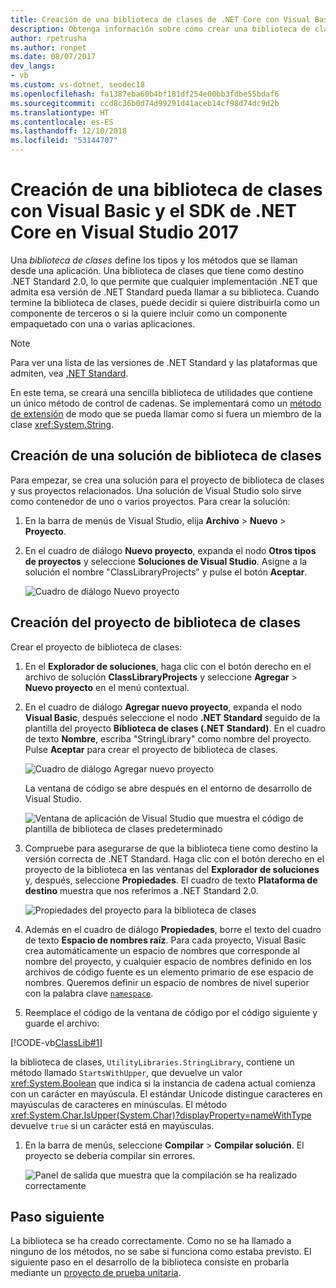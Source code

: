 ```yaml
---
title: Creación de una biblioteca de clases de .NET Core con Visual Basic en Visual Studio 2017
description: Obtenga información sobre cómo crear una biblioteca de clases de .NET Core escrita en Visual Basic con Visual Studio 2017
author: rpetrusha
ms.author: ronpet
ms.date: 08/07/2017
dev_langs:
- vb
ms.custom: vs-dotnet, seodec18
ms.openlocfilehash: fa1387eba60b4bf181df254e00bb3fdbe55bdaf6
ms.sourcegitcommit: ccd8c36b0d74d99291d41aceb14cf98d74dc9d2b
ms.translationtype: HT
ms.contentlocale: es-ES
ms.lasthandoff: 12/10/2018
ms.locfileid: "53144707"
---
```

# <a name="build-a-class-library-with-visual-basic-and-the-net-core-sdk-in-visual-studio-2017"></a>Creación de una biblioteca de clases con Visual Basic y el SDK de .NET Core en Visual Studio 2017

Una *biblioteca de clases* define los tipos y los métodos que se llaman desde una aplicación. Una biblioteca de clases que tiene como destino .NET Standard 2.0, lo que permite que cualquier implementación .NET que admita esa versión de .NET Standard pueda llamar a su biblioteca. Cuando termine la biblioteca de clases, puede decidir si quiere distribuirla como un componente de terceros o si la quiere incluir como un componente empaquetado con una o varias aplicaciones.

> [!NOTE]
> Para ver una lista de las versiones de .NET Standard y las plataformas que admiten, vea [.NET Standard](../../standard/net-standard.md).

En este tema, se creará una sencilla biblioteca de utilidades que contiene un único método de control de cadenas. Se implementará como un [método de extensión](../../visual-basic/programming-guide/language-features/procedures/extension-methods.md) de modo que se pueda llamar como si fuera un miembro de la clase <xref:System.String>.

## <a name="creating-a-class-library-solution"></a>Creación de una solución de biblioteca de clases

Para empezar, se crea una solución para el proyecto de biblioteca de clases y sus proyectos relacionados. Una solución de Visual Studio solo sirve como contenedor de uno o varios proyectos. Para crear la solución:

1. En la barra de menús de Visual Studio, elija **Archivo** > **Nuevo** > **Proyecto**.

1. En el cuadro de diálogo **Nuevo proyecto**, expanda el nodo **Otros tipos de proyectos** y seleccione **Soluciones de Visual Studio**. Asigne a la solución el nombre "ClassLibraryProjects" y pulse el botón **Aceptar**.

   ![Cuadro de diálogo Nuevo proyecto](./media/library-with-visual-studio/newproject.png)

## <a name="creating-the-class-library-project"></a>Creación del proyecto de biblioteca de clases

Crear el proyecto de biblioteca de clases:

1. En el **Explorador de soluciones**, haga clic con el botón derecho en el archivo de solución **ClassLibraryProjects** y seleccione **Agregar** > **Nuevo proyecto** en el menú contextual.

1. En el cuadro de diálogo **Agregar nuevo proyecto**, expanda el nodo **Visual Basic**, después seleccione el nodo **.NET Standard** seguido de la plantilla del proyecto **Biblioteca de clases (.NET Standard)**. En el cuadro de texto **Nombre**, escriba "StringLibrary" como nombre del proyecto. Pulse **Aceptar** para crear el proyecto de biblioteca de clases.

   ![Cuadro de diálogo Agregar nuevo proyecto](./media/vb-library-with-visual-studio/libproject.png)

   La ventana de código se abre después en el entorno de desarrollo de Visual Studio. 
 
   ![Ventana de aplicación de Visual Studio que muestra el código de plantilla de biblioteca de clases predeterminado](./media/vb-library-with-visual-studio/stringlibrary.png)

1. Compruebe para asegurarse de que la biblioteca tiene como destino la versión correcta de .NET Standard. Haga clic con el botón derecho en el proyecto de la biblioteca en las ventanas del **Explorador de soluciones** y, después, seleccione **Propiedades**. El cuadro de texto **Plataforma de destino** muestra que nos referimos a .NET Standard 2.0.

   ![Propiedades del proyecto para la biblioteca de clases](./media/library-with-visual-studio/properties.png)

1. Además en el cuadro de diálogo **Propiedades**, borre el texto del cuadro de texto **Espacio de nombres raíz**. Para cada proyecto, Visual Basic crea automáticamente un espacio de nombres que corresponde al nombre del proyecto, y cualquier espacio de nombres definido en los archivos de código fuente es un elemento primario de ese espacio de nombres. Queremos definir un espacio de nombres de nivel superior con la palabra clave [`namespace`](../../visual-basic/language-reference/statements/namespace-statement.md).
  
1. Reemplace el código de la ventana de código por el código siguiente y guarde el archivo:

  [!CODE-vb[ClassLib#1](../../../samples/snippets/core/tutorials/vb-library-with-visual-studio/stringlibrary.vb)]

   la biblioteca de clases, `UtilityLibraries.StringLibrary`, contiene un método llamado `StartsWithUpper`, que devuelve un valor <xref:System.Boolean> que indica si la instancia de cadena actual comienza con un carácter en mayúscula. El estándar Unicode distingue caracteres en mayúsculas de caracteres en minúsculas. El método <xref:System.Char.IsUpper(System.Char)?displayProperty=nameWithType> devuelve `true` si un carácter está en mayúsculas.

1. En la barra de menús, seleccione **Compilar** > **Compilar solución**. El proyecto se debería compilar sin errores.

   ![Panel de salida que muestra que la compilación se ha realizado correctamente](./media/library-with-visual-studio/buildsucceeds.png)



## <a name="next-step"></a>Paso siguiente

La biblioteca se ha creado correctamente. Como no se ha llamado a ninguno de los métodos, no se sabe si funciona como estaba previsto. El siguiente paso en el desarrollo de la biblioteca consiste en probarla mediante un [proyecto de prueba unitaria](testing-library-with-visual-studio.md).
